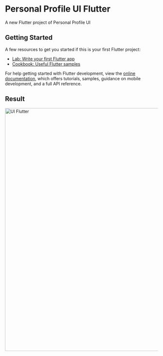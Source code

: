 # Personal Profile UI Flutter

A new Flutter project of Personal Profile UI

## Getting Started

A few resources to get you started if this is your first Flutter project:

- [Lab: Write your first Flutter app](https://docs.flutter.dev/get-started/codelab)
- [Cookbook: Useful Flutter samples](https://docs.flutter.dev/cookbook)

For help getting started with Flutter development, view the
[online documentation](https://docs.flutter.dev/), which offers tutorials,
samples, guidance on mobile development, and a full API reference.


## Result


<img width="800" alt="UI Flutter" src="https://github.com/betoolhamad/Peronsal-Profile-Pge/assets/43522153/fb67f97b-835e-404e-bb10-65e141f0b9e3">
